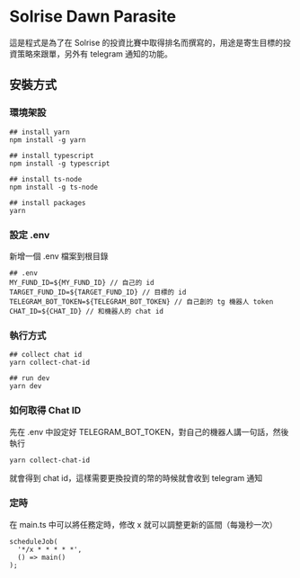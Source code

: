 # Solrise Dawn Parasite
這是程式是為了在 Solrise 的投資比賽中取得排名而撰寫的，用途是寄生目標的投資策略來跟單，另外有 telegram 通知的功能。

## 安裝方式

### 環境架設
```
## install yarn
npm install -g yarn

## install typescript
npm install -g typescript

## install ts-node
npm install -g ts-node

## install packages
yarn
```

### 設定 .env
新增一個 .env 檔案到根目錄

```
## .env
MY_FUND_ID=${MY_FUND_ID} // 自己的 id
TARGET_FUND_ID=${TARGET_FUND_ID} // 目標的 id
TELEGRAM_BOT_TOKEN=${TELEGRAM_BOT_TOKEN} // 自己創的 tg 機器人 token
CHAT_ID=${CHAT_ID} // 和機器人的 chat id
```

### 執行方式
```
## collect chat id
yarn collect-chat-id

## run dev
yarn dev
```

### 如何取得 Chat ID
先在 .env 中設定好 TELEGRAM_BOT_TOKEN，對自己的機器人講一句話，然後執行
```
yarn collect-chat-id
```
就會得到 chat id，這樣需要更換投資的幣的時候就會收到 telegram 通知

### 定時
在 main.ts 中可以將任務定時，修改 x 就可以調整更新的區間（每幾秒一次）

```
scheduleJob(
  '*/x * * * * *',
  () => main()
);

```